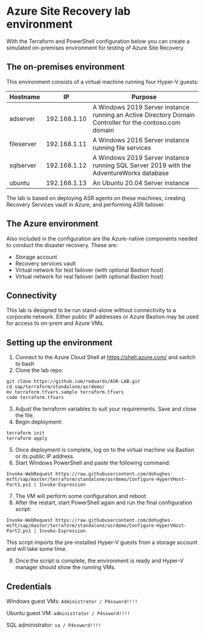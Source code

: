 # Azure Site Recovery lab environment
With the Terraform and PowerShell configuration below you can create a simulated on-premises environment for testing of Azure Site Recovery.

## The on-premises environment
This environment consists of a virtual machine running four Hyper-V guests:

| Hostname | IP | Purpose |
| ----- | ----- | ----- |
| adserver | 192.168.1.10 | A Windows 2019 Server instance running an Active Directory Domain Controller for the contoso.com domain |
| fileserver | 192.168.1.11 | A Windows 2016 Server instance running file services |
| sqlserver | 192.168.1.12 | A Windows 2019 Server instance running SQL Server 2019 with the AdventureWorks database |
| ubuntu | 192.168.1.13 | An Ubuntu 20.04 Server instance |

The lab is based on deploying ASR agents on these machines, creating Recovery Services vault in Azure, and performing ASR failover.

## The Azure environment
Also included in the configuration are the Azure-native components needed to conduct the disaster recovery. These are:

* Storage account
* Recovery services vault
* Virtual network for test failover (with optional Bastion host)
* Virtual network for real failover (with optional Bastion host)

## Connectivity
This lab is designed to be run stand-alone without connectivity to a corporate network. Either public IP addresses or Azure Bastion may be used for access to on-prem and Azure VMs.

## Setting up the environment
1. Connect to the Azure Cloud Shell at https://shell.azure.com/ and switch to bash
2. Clone the lab repo:

```
git clone https://github.com/reduards/ASR-LAB.git
cd sap/terraform/standalone/asrdemo/
mv terraform.tfvars.sample terraform.tfvars
code terraform.tfvars
```

3. Adjust the terraform variables to suit your requirements. Save and close the file.
4. Begin deployment:

```
terraform init
terraform apply
```

5. Once deployment is complete, log on to the virtual machine via Bastion or its public IP address.
6. Start Windows PowerShell and paste the following command:

```
Invoke-WebRequest https://raw.githubusercontent.com/dohughes-msft/sap/master/terraform/standalone/asrdemo/Configure-HyperVHost-Part1.ps1 | Invoke-Expression
```

7. The VM will perform some configuration and reboot.
8. After the restart, start PowerShell again and run the final configuration script:

```
Invoke-WebRequest https://raw.githubusercontent.com/dohughes-msft/sap/master/terraform/standalone/asrdemo/Configure-HyperVHost-Part2.ps1 | Invoke-Expression
```

This script imports the pre-installed Hyper-V guests from a storage account and will take some time.

9. Once the script is complete, the environment is ready and Hyper-V manager should show the running VMs.

## Credentials
Windows guest VMs: `Administrator / P4ssword!!!!`

Ubuntu guest VM: `administrator / P4ssword!!!!`

SQL administrator: `sa / P4ssword!!!!`
